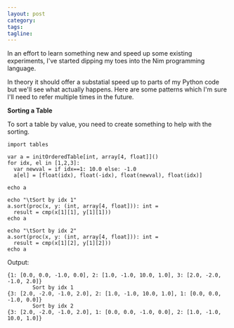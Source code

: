 ```yaml
---
layout: post
category:
tags:
tagline:
---
```


In an effort to learn something new and speed up some existing experiments, I've started dipping my toes into the Nim programming language.

In theory it should offer a substatial speed up to parts of my Python code but we'll see what actually happens. Here are some patterns which I'm sure I'll need to refer multiple times in the future.

**Sorting a Table**

To sort a table by value, you need to create something to help with the sorting.

```
import tables

var a = initOrderedTable[int, array[4, float]]()
for idx, el in [1,2,3]:
  var newval = if idx==1: 10.0 else: -1.0
  a[el] = [float(idx), float(-idx), float(newval), float(idx)]

echo a

echo "\tSort by idx 1"
a.sort(proc(x, y: (int, array[4, float])): int =
  result = cmp(x[1][1], y[1][1]))
echo a

echo "\tSort by idx 2"
a.sort(proc(x, y: (int, array[4, float])): int =
  result = cmp(x[1][2], y[1][2]))
echo a
```

Output:

```
{1: [0.0, 0.0, -1.0, 0.0], 2: [1.0, -1.0, 10.0, 1.0], 3: [2.0, -2.0, -1.0, 2.0]}
        Sort by idx 1
{3: [2.0, -2.0, -1.0, 2.0], 2: [1.0, -1.0, 10.0, 1.0], 1: [0.0, 0.0, -1.0, 0.0]}
        Sort by idx 2
{3: [2.0, -2.0, -1.0, 2.0], 1: [0.0, 0.0, -1.0, 0.0], 2: [1.0, -1.0, 10.0, 1.0]}
```
